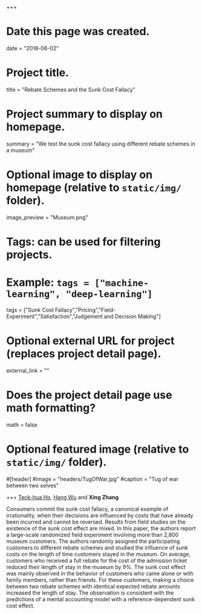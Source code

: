 +++
# Date this page was created.
date = "2018-06-02"

# Project title.
title = "Rebate Schemes and the Sunk Cost Fallacy"

# Project summary to display on homepage.
summary = "We test the sunk cost fallacy using different rebate schemes in a museum"

# Optional image to display on homepage (relative to `static/img/` folder).
image_preview = "Museum.png"

# Tags: can be used for filtering projects.
# Example: `tags = ["machine-learning", "deep-learning"]`
tags = ["Sunk Cost Fallacy","Pricing","Field-Experiment","Satisfaction","Judgement and Decision Making"]

# Optional external URL for project (replaces project detail page).
external_link = ""

# Does the project detail page use math formatting?
math = false

# Optional featured image (relative to `static/img/` folder).
#[header]
#image = "headers/TugOfWar.jpg"
#caption = "Tug of war between two selves"

+++
[Teck-hua Ho](http://teckho.com), [Hang Wu](https://hangwu.weebly.com/) and **Xing Zhang**

Consumers commit the sunk cost fallacy, a canonical example of irrationality, when their decisions are influenced by costs that have already been incurred and cannot be reversed. Results from field studies on the existence of the sunk cost effect are mixed. In this paper, the authors report a large-scale randomized field experiment involving more than 2,800 museum customers. The authors randomly assigned the participating customers to different rebate schemes and studied the influence of sunk costs on the length of time customers stayed in the museum. On average, customers who received a full rebate for the cost of the admission ticket reduced their length of stay in the museum by 9%. The sunk cost effect was mainly observed in the behavior of customers who came alone or with family members, rather than friends. For these customers, making a choice between two rebate schemes with identical expected rebate amounts increased the length of stay. The observation is consistent with the predictions of a mental accounting model with a reference-dependent sunk cost effect.